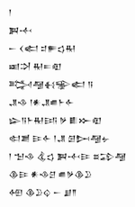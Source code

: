 <div class='block'>
<div class='line'>𒁹</div>
<div class='line'>𒀉𒋾</div>
<div class='line'>𒀸 𒌋𒅗 𒄑𒊓𒌓𒊑</div>
<div class='line'>𒀜𒋫 𒊑𒋰𒊏</div>
<div class='line'>𒅋𒆷𒈬𒊌𒅗 𒀀</div>
<div class='line'>𒂗𒈾 𒁹𒀭𒂗𒌑𒈨𒅆</div>
<div class='line'>𒇽𒀀𒈨𒊑𒅀 𒃻 𒀾𒁍𒊏</div>
<div class='line'>𒊕𒋢 𒄿𒅆 𒁹𒂗 𒌆𒄖𒆷𒉡</div>
<div class='line'>𒁹 𒈠𒈾 𒆬𒌓 𒀉𒋾𒄿 𒊺𒁉𒆷</div>
<div class='line'>𒆠𒄿 𒀭𒈾𒆪 𒌑𒃻𒆠𒊒</div>
<div class='line'>𒅇 𒆠𒊒𒌒 𒀸 𒋗𒈫</div>
</div>